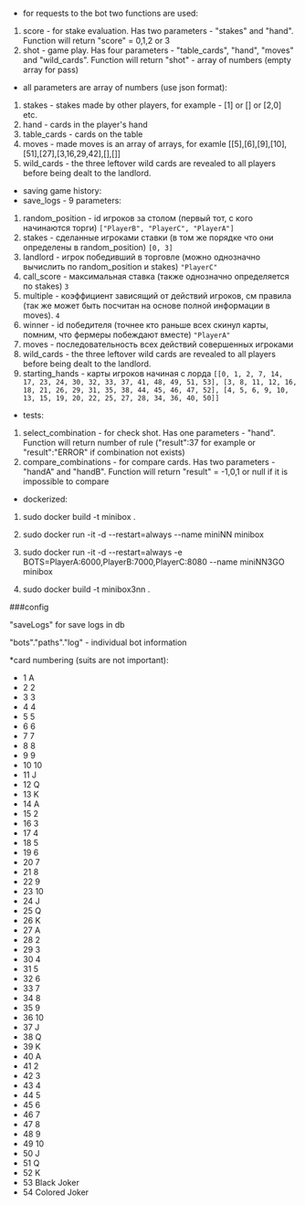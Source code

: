 * for requests to the bot two functions are used:
1. score - for stake evaluation. Has two parameters - "stakes" and "hand". Function will return "score" = 0,1,2 or 3
1. shot - game play. Has four parameters - "table_cards", "hand", "moves" and "wild_cards". Function will return "shot" - array of numbers (empty array for pass)

* all parameters are array of numbers (use json format):
1. stakes - stakes made by other players, for example - [1] or [] or [2,0] etc.
1. hand - cards in the player's hand
1. table_cards - cards on the table
1. moves - made moves is an array of arrays, for examle [[5],[6],[9],[10],[51],[27],[3,16,29,42],[],[]]
1. wild_cards - the three leftover wild cards are revealed to all players before being dealt to the landlord.

* saving game history:
* save_logs - 9 parameters:
1. random_position - id игроков за столом (первый тот, с кого начинаются торги) `["PlayerB", "PlayerC", "PlayerA"]`
1. stakes - сделанные игроками ставки (в том же порядке что они определены в random_position) `[0, 3]`
1. landlord - игрок победивший в торговле (можно однозначно вычислить по random_position и stakes) `"PlayerC"`
1. call_score - максимальная ставка (также однозначно определяется по stakes) `3`
1. multiple - коэффициент зависящий от действий игроков, см правила (так же может быть посчитан на основе полной информации в moves). `4`
1. winner - id победителя (точнее кто раньше всех скинул карты, помним, что фермеры побеждают вместе) `"PlayerA"`
1. moves - последовательность всех действий совершенных игроками
1. wild_cards - the three leftover wild cards are revealed to all players before being dealt to the landlord.
1. starting_hands - карты игроков начиная с лорда  `[[0, 1, 2, 7, 14, 17, 23, 24, 30, 32, 33, 37, 41, 48, 49, 51, 53], [3, 8, 11, 12, 16, 18, 21, 26, 29, 31, 35, 38, 44, 45, 46, 47, 52], [4, 5, 6, 9, 10, 13, 15, 19, 20, 22, 25, 27, 28, 34, 36, 40, 50]]`

* tests:
1. select_combination - for check shot. Has one parameters - "hand". Function will return number of rule ("result":37 for example or "result":"ERROR" if combination not exists)
1. compare_combinations - for compare cards. Has two parameters - "handA" and "handB". Function will return "result" = -1,0,1 or null if it is impossible to compare

* dockerized:
1. sudo docker build -t minibox .
1. sudo docker run -it -d --restart=always --name miniNN minibox

1. sudo docker run -it -d --restart=always -e BOTS=PlayerA:6000,PlayerB:7000,PlayerC:8080 --name miniNN3GO minibox 

1. sudo docker build -t minibox3nn .

###config

"saveLogs" for save logs in db

"bots"."paths"."log" - individual bot information 

*card numbering (suits are not important):
* 1   A
* 2   2
* 3   3
* 4   4
* 5   5
* 6   6
* 7   7
* 8   8
* 9   9
* 10 10
* 11  J
* 12  Q
* 13  K
* 14  A 
* 15  2
* 16  3
* 17  4
* 18  5
* 19  6
* 20  7
* 21  8
* 22  9
* 23 10
* 24  J
* 25  Q
* 26  K
* 27  A
* 28  2
* 29  3
* 30  4
* 31  5
* 32  6
* 33  7
* 34  8
* 35  9
* 36 10 
* 37  J
* 38  Q
* 39  K
* 40  A
* 41  2
* 42  3
* 43  4
* 44  5
* 45  6
* 46  7
* 47  8
* 48  9
* 49 10
* 50  J
* 51  Q
* 52  K
* 53 Black Joker
* 54 Colored Joker

